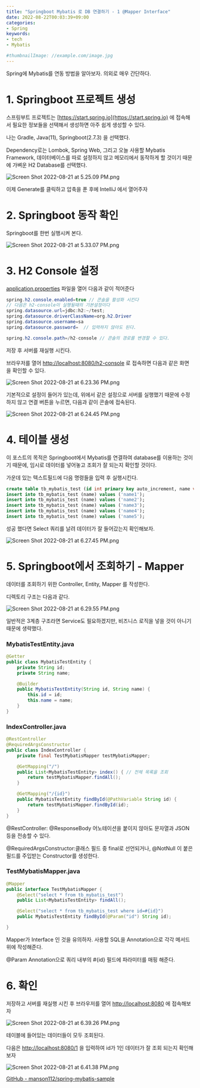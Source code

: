 ```yaml
---
title: "Springboot Mybatis 로 DB 연결하기 - 1 @Mapper Interface"
date: 2022-08-22T00:03:39+09:00
categories:
- Spring
keywords:
- tech
- Mybatis

#thumbnailImage: //example.com/image.jpg
---
```


<!--more-->
Spring에 Mybatis를 연동 방법을 알아보자. 의외로 매우 간단하다.

# 1. Springboot 프로젝트 생성

스프링부트 프로젝트는 [https://start.spring.io](https://start.spring.io) 에 접속해서 필요한 정보들을 선택해서 생성하면 아주 쉽게 생성할 수 있다. 

나는 Gradle, Java(11), Springboot(2.7.3) 을 선택했다.

Dependency로는 Lombok, Spring Web, 그리고 오늘 사용할 Mybatis Framework, 데이터베이스를 따로 설정하지 않고 메모리에서 동작하게 할 것이기 때문에 가벼운 H2 Database를 선택했다.

![Screen Shot 2022-08-21 at 5.25.09 PM.png](./Screen_Shot_2022-08-21_at_5.25.09_PM.png)

이제 Generate를 클릭하고 압축을 푼 후에 IntelliJ 에서 열어주자

# 2. Springboot 동작 확인

Springboot를 한번 실행시켜 본다. 

![Screen Shot 2022-08-21 at 5.33.07 PM.png](./Screen_Shot_2022-08-21_at_5.33.07_PM.png)

# 3. H2 Console 설정

[application.properties](http://application.properties) 파일을 열어 다음과 같이 적어준다

```java
spring.h2.console.enabled=true // 콘솔을 활성화 시킨다
// 다음은 h2-console이 실행될때의 기본설정이다
spring.datasource.url=jdbc:h2:~/test;
spring.datasource.driverClassName=org.h2.Driver
spring.datasource.username=sa
spring.datasource.password=  // 입력하지 않아도 된다.

spring.h2.console.path=/h2-console // 콘솔의 경로를 변경할 수 있다.
```

저장 후 서버를 재실행 시킨다. 

브라우저를 열어 [http://localhost:8080/h2-console](http://localhost:8080/h2-console) 로 접속하면 다음과 같은 화면을 확인할 수 있다.

![Screen Shot 2022-08-21 at 6.23.36 PM.png](./Screen_Shot_2022-08-21_at_6.23.36_PM.png)

기본적으로 설정이 들어가 있는데, 위에서 같은 설정으로 서버를 실행했기 때문에 수정하지 않고 연결 버튼을 누르면, 다음과 같이 콘솔에 접속된다.

![Screen Shot 2022-08-21 at 6.24.45 PM.png](./Screen_Shot_2022-08-21_at_6.24.45_PM.png)

# 4. 테이블 생성

이 포스트의 목적은 Springboot에서 Mybatis를 연결하여 database를 이용하는 것이기 때문에, 임시로 데이터를 넣어놓고 조회가 잘 되는지 확인할 것이다. 

가운데 있는 텍스트필드에 다음 명령들을 입력 후 실행시킨다.

```sql
create table tb_mybatis_test (id int primary key auto_increment, name varchar(255)); 
insert into tb_mybatis_test (name) values ('name1');
insert into tb_mybatis_test (name) values ('name2');
insert into tb_mybatis_test (name) values ('name3');
insert into tb_mybatis_test (name) values ('name4');
insert into tb_mybatis_test (name) values ('name5');
```

성공 했다면 Select 쿼리를 날려 데이터가 잘 들어갔는지 확인해보자.

![Screen Shot 2022-08-21 at 6.27.45 PM.png](./Screen_Shot_2022-08-21_at_6.27.45_PM.png)

# 5. Springboot에서 조회하기 - Mapper

데이터를 조회하기 위한 Controller, Entity, Mapper 를 작성한다. 

디렉토리 구조는 다음과 같다.

![Screen Shot 2022-08-21 at 6.29.55 PM.png](./Screen_Shot_2022-08-21_at_6.29.55_PM.png)

일반적은 3계층 구조라면 Service도 필요하겠지만, 비즈니스 로직을 넣을 것이 아니기 때문에 생략했다.

### MybatisTestEntity.java

```java
@Getter
public class MybatisTestEntity {
    private String id;
    private String name;

    @Builder
    public MybatisTestEntity(String id, String name) {
        this.id = id;
        this.name = name;
    }
}
```

### IndexController.java

```java
@RestController
@RequiredArgsConstructor
public class IndexController {
    private final TestMybatisMapper testMybatisMapper;

    @GetMapping("/")
    public List<MybatisTestEntity> index() { // 전체 목록을 조회
        return testMybatisMapper.findAll();
    }

    @GetMapping("/{id}")
    public MybatisTestEntity findById(@PathVariable String id) {
        return testMybatisMapper.findById(id);
    }
}
```

@RestController: @ResponseBody 어노테이션을 붙이지 않아도 문자열과 JSON 등을 전송할 수 있다.

@RequiredArgsConstructor:클래스 필드 중 final로 선언되거나, @NotNull 이 붙은 필드를 주입받는 Constructor를 생성한다.

### TestMybatisMapper.java

```java
@Mapper
public interface TestMybatisMapper {
    @Select("select * from tb_mybatis_test")
    public List<MybatisTestEntity> findAll();

    @Select("select * from tb_mybatis_test where id=#{id}")
    public MybatisTestEntity findById(@Param("id") String id);

}
```

Mapper가 Interface 인 것을 유의하자. 사용할 SQL을 Annotation으로 각각 메서드 위에 작성해준다. 

@Param Annotation으로 쿼리 내부의 #{id} 필드에 파라미터를 매핑 해준다.

 

# 6. 확인

저장하고 서버를 재실행 시킨 후 브라우저를 열어 [http://localhost:8080](http://localhost:8080) 에 접속해보자

![Screen Shot 2022-08-21 at 6.39.26 PM.png](./Screen_Shot_2022-08-21_at_6.39.26_PM.png)

테이블에 들어있는 데이터들이 모두 조회된다.

다음은 [http://localhost:8080/1](http://localhost:8080/1) 을 입력하여 id가 1인 데이터가 잘 조회 되는지 확인해보자

![Screen Shot 2022-08-21 at 6.41.38 PM.png](./Screen_Shot_2022-08-21_at_6.41.38_PM.png)

[GitHub - manson112/spring-mybatis-sample](https://github.com/manson112/spring-mybatis-sample)
